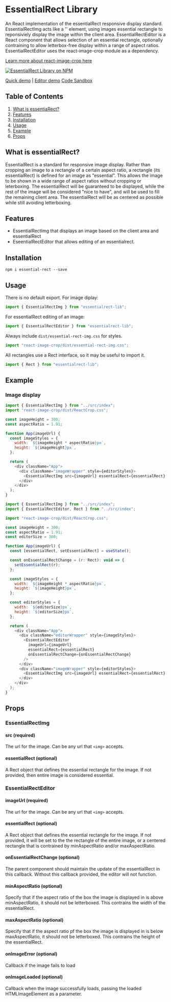 # EssentialRect Library

An React implementation of the essentialRect responsive display standard. EssentialRectImg acts like a '<img/>' element, using images essential rectangle to reponsiviely display the image within the client area. EssentialRectEditor is a React component that allows selection of an essential rectangle, optionally contraining to allow letterbox-free display within a range of aspect ratios. EssentialRectEditor uses the react-image-crop module as a dependency.

[Learn more about react-image-crop here](https://github.com/DominicTobias/react-image-crop)

[![EssentialRect Library on NPM](https://img.shields.io/npm/v/essentialrect-lib.svg)](https://www.npmjs.com/package/essentialrect-lib)

[Quick demo](https://www.essentialrect.com) |
[Editor demo](https://tool.essentialrect.com)
[Code Sandbox](https://codesandbox.io/s/sharp-forest-lm1h2)

## Table of Contents

1. [What is essentiaRect?](#about)
2. [Features](#features)
3. [Installation](#installation)
4. [Usage](#usage)
5. [Example](#example)
6. [Props](#props)

## What is essentialRect?

EssentialRect is a standard for responsive image display. Rather than cropping an image to a rectangle of a certain aspect ratio, a rectangle (its essentialRect) is defined for an image as "essential". This allows the image to be shown in a wide range of aspect ratios without cropping or leterboxing. The essentialRect will be guaranteed to be displayed, while the rest of the image will be considered "nice to have", and will be used to fill the remaining client area. The essentialRect will be as centered as possible while still avoiding letterboxing.

## Features

- EssentialRectImg that displays an image based on the client area and essentialRect
- EseentialRectEditor that allows editing of an essentialrect.

## Installation

```
npm i essential-rect --save
```

## Usage

There is no default export.  For image diplay:

```js
import { EssentialRectImg } from "essentialrect-lib";
```

For essentialRect editing of an image:

```js
import { EssentialRectEditor } from "essentialrect-lib";
```

Always include `dist/essential-rect-img.css` for styles.

```js
import "react-image-crop/dist/essential-rect-img.css";
```


All rectangles use a Rect interface, so it may be useful to import it.

```js
import { Rect } from "essentialrect-lib";
```

## Example

### Image display

```js
import { EssentialRectImg } from "../src/index";
import "react-image-crop/dist/ReactCrop.css";

const imageHeight = 300;
const aspectRatio = 1.91;

function App(imageUrl) {
  const imageStyles = {
    width: `${imageHeight * aspectRatio}px`,
    height: `${imageHeight}px`,
  };

  return (
    <div className="App">
      <div className="imageWrapper" style={editorStyles}>
        <EssentialRectImg src={imageUrl} essentialRect={essentialRect} />
      </div>
    </div>
  );
}
```


```js
import { EssentialRectImg } from "../src/index";
import { EssentialRectEditor, Rect } from "../src/index";

import "react-image-crop/dist/ReactCrop.css";

const imageHeight = 300;
const aspectRatio = 1.91;
const editorSize = 300;

function App(imageUrl) {
  const [essentialRect, setEssentialRect] = useState();

  const onEssentialRectChange = (r: Rect): void => {
    setEssentialRect(r);
  };

  const imageStyles = {
    width: `${imageHeight * aspectRatio}px`,
    height: `${imageHeight}px`,
  };

  const editorStyles = {
    width: `${editorSize}px`,
    height: `${editorSize}px`,
  };

  return (
    <div className="App">
      <div className="editorWrapper" style={imageStyles}>
        <EssentialRectEditor
          imageUrl={imageUrl}
          essentialRect={essentialRect}
          onEssentialRectChange={onEssentialRectChange}
        />
      </div>
      <div className="imageWrapper" style={editorStyles}>
        <EssentialRectImg src={imageUrl} essentialRect={essentialRect} />
      </div>
    </div>
  );
}
```

## Props

### EssentialRectImg

#### src (required)

The url for the image.  Can be any url that `<img>` accepts.

#### essentialRect (optional)

A Rect object that defines the essential rectangle for the image.  If not provided, then entire image is considered essential.

### EssentialRectEditor

#### imageUrl (required)

The url for the image.  Can be any url that `<img>` accepts.

#### essentialRect (optional)

A Rect object that defines the essential rectangle for the image.  If not provided, it will be set to the the rectangle of the entire image, or a centered rectangle that is contrained by minAspectRatio and/or maxAspectRatio.

#### onEssentialRectChange (optional)

The parent component should maintain the update of the essentialRect in this callback.  Without this callback provided, the editor will not function.

#### minAspectRatio (optional)

Specify that if the aspect ratio of the box the image is displayed in is above minAspectRatio, it should not be letterboxed.  This contrains the width of the essentialRect.

#### maxAspectRatio (optional)

Specify that if the aspect ratio pf the box the image is displayed in is below maxAspectRatio, it should not be letterboxed.  This contrains the height of the essentialRect.

#### onImageError (optional)

Callback if the image fails to load

#### onImageLoaded (optional)

Callback when the image successfully loads, passing the loaded HTMLImageElement as a parameter.


